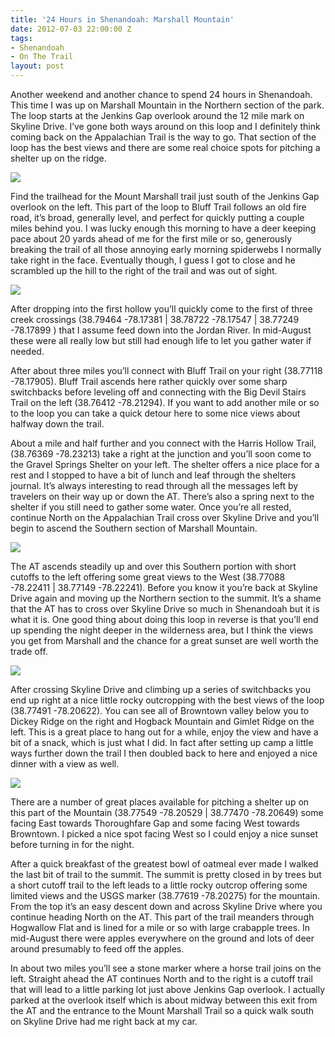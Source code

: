 ```yaml
---
title: '24 Hours in Shenandoah: Marshall Mountain'
date: 2012-07-03 22:00:00 Z
tags:
- Shenandoah
- On The Trail
layout: post
---
```


<div class="articleBody clearfix">
	 <p>Another weekend and another chance to spend 24 hours in Shenandoah. This time I was up on Marshall Mountain in the Northern section of the park. The loop starts at the Jenkins Gap overlook around the 12 mile mark on Skyline Drive. I’ve gone both ways around on this loop and I definitely think coming back on the Appalachian Trail is the way to go. That section of the loop has the best views and there are some real choice spots for pitching a shelter up on the ridge.</p>
	 <img src='/images/marshallImg.jpg' >
	<p>Find the trailhead for the Mount Marshall trail just south of the Jenkins Gap overlook on the left. This part of the loop to Bluff Trail follows an old fire road, it’s broad, generally level, and perfect for quickly putting a couple miles behind you. I was lucky enough this morning to have a deer keeping pace about 20 yards ahead of me for the first mile or so, generously breaking the trail of all those annoying early morning spiderwebs I normally take right in the face. Eventually though, I guess I got to close and he scrambled up the hill to the right of the trail and was out of sight. </p>
	<!--more-->
	<img src='/images/marshallJunction.jpg' >
	<p>After dropping into the first hollow you’ll quickly come to the first of three creek crossings (38.79464 -78.17381 | 38.78722 -78.17547 | 38.77249 -78.17899 ) that I assume feed down into the Jordan River. In mid-August these were all really low but still had enough life to let you gather water if needed.</p>
	<p>After about three miles you’ll connect with Bluff Trail on your right (38.77118 -78.17905). Bluff Trail ascends here rather quickly over some sharp switchbacks before leveling off and connecting with the Big Devil Stairs Trail on the left (38.76412 -78.21294). If you want to add another mile or so to the loop you can take a quick detour here to some nice views about halfway down the trail. </p>
	<p>About a mile and half further and you connect with the Harris Hollow Trail, (38.76369 -78.23213) take a right at the junction and you’ll soon come to the Gravel Springs Shelter on your left. The shelter offers a nice place for a rest and I stopped to have a bit of lunch and leaf through the shelters journal. It’s always interesting to read through all the messages left by travelers on their way up or down the AT. There’s also a spring next to the shelter if you still need to gather some water. Once you’re all rested, continue North on the Appalachian Trail cross over Skyline Drive and you’ll begin to ascend the Southern section of Marshall Mountain.</p>
	<img src='/images/marshallhut.jpg' >
	<p>The AT ascends steadily up and over this Southern portion with short cutoffs to the left offering some great views to the West (38.77088 -78.22411 | 38.77149 -78.22241). Before you know it you’re back at Skyline Drive again and moving up the Northern section to the summit. It’s a shame that the AT has to cross over Skyline Drive so much in Shenandoah but it is what it is. One good thing about doing this loop in reverse is that you’ll end up spending the night deeper in the wilderness area, but I think the views you get from Marshall and the chance for a great sunset are well worth the trade off. </p>
	<img src='/images/marshallsouth.jpg' >
	<p>After crossing Skyline Drive and climbing up a series of switchbacks you end up right at a nice little rocky outcropping with the best views of the loop (38.77491 -78.20622). You can see all of Browntown valley below you to Dickey Ridge on the right and Hogback Mountain and Gimlet Ridge on the left. This is a great place to hang out for a while, enjoy the view and have a bit of a snack, which is just what I did. In fact after setting up camp a little ways further down the trail I then doubled back to here and enjoyed a nice dinner with a view as well.</p>
	<img src='/images/marshallpeak.jpg' >
	<p>There are a number of great places available for pitching a shelter up on this part of the Mountain (38.77549 -78.20529 | 38.77470 -78.20649) some facing East towards Thoroughfare Gap and some facing West towards Browntown. I picked a nice spot facing West so I could enjoy a nice sunset before turning in for the night.</p>
	<p>After a quick breakfast of the greatest bowl of oatmeal ever made I walked the last bit of trail to the summit. The summit is pretty closed in by trees but a short cutoff trail to the left leads to a little rocky outcrop offering some limited views and the USGS marker (38.77619 -78.20275) for the mountain. From the top it’s an easy descent down and across Skyline Drive where you continue heading North on the AT. This part of the trail meanders through Hogwallow Flat and is lined for a mile or so with large crabapple trees. In mid-August there were apples everywhere on the ground and lots of deer around presumably to feed off the apples.</p>
	<p>In about two miles you’ll see a stone marker where a horse trail joins on the left. Straight ahead the AT continues North and to the right is a cutoff trail that will lead to a little parking lot just above Jenkins Gap overlook. I actually parked at the overlook itself which is about midway between this exit from the AT and the entrance to the Mount Marshall Trail so a quick walk south on Skyline Drive had me right back at my car.</p>
</div>
